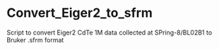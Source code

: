 # Convert_Eiger2_to_sfrm

Script to convert Eiger2 CdTe 1M data collected at SPring-8/BL02B1 to Bruker .sfrm format
